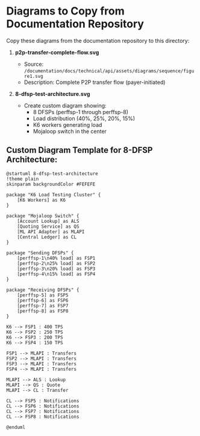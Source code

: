 # Diagrams to Copy from Documentation Repository

Copy these diagrams from the documentation repository to this directory:

1. **p2p-transfer-complete-flow.svg**
   - Source: `/documentation/docs/technical/api/assets/diagrams/sequence/figure1.svg`
   - Description: Complete P2P transfer flow (payer-initiated)

2. **8-dfsp-test-architecture.svg**
   - Create custom diagram showing:
     - 8 DFSPs (perffsp-1 through perffsp-8)
     - Load distribution (40%, 25%, 20%, 15%)
     - K6 workers generating load
     - Mojaloop switch in the center

## Custom Diagram Template for 8-DFSP Architecture:

```plantuml
@startuml 8-dfsp-test-architecture
!theme plain
skinparam backgroundColor #FEFEFE

package "K6 Load Testing Cluster" {
    [K6 Workers] as K6
}

package "Mojaloop Switch" {
    [Account Lookup] as ALS
    [Quoting Service] as QS
    [ML API Adapter] as MLAPI
    [Central Ledger] as CL
}

package "Sending DFSPs" {
    [perffsp-1\n40% load] as FSP1
    [perffsp-2\n25% load] as FSP2
    [perffsp-3\n20% load] as FSP3
    [perffsp-4\n15% load] as FSP4
}

package "Receiving DFSPs" {
    [perffsp-5] as FSP5
    [perffsp-6] as FSP6
    [perffsp-7] as FSP7
    [perffsp-8] as FSP8
}

K6 --> FSP1 : 400 TPS
K6 --> FSP2 : 250 TPS
K6 --> FSP3 : 200 TPS
K6 --> FSP4 : 150 TPS

FSP1 --> MLAPI : Transfers
FSP2 --> MLAPI : Transfers
FSP3 --> MLAPI : Transfers
FSP4 --> MLAPI : Transfers

MLAPI --> ALS : Lookup
MLAPI --> QS : Quote
MLAPI --> CL : Transfer

CL --> FSP5 : Notifications
CL --> FSP6 : Notifications
CL --> FSP7 : Notifications
CL --> FSP8 : Notifications

@enduml
```